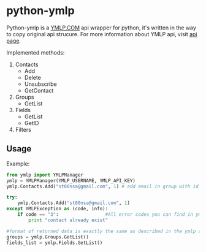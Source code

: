 python-ymlp
===========

Python-ymlp is a [YMLP.COM](http://ymlp.com/) api wrapper for python, it's written in the way to copy original api strucure. For more information about YMLP api, visit [api page](http://www.ymlp.com/app/api.php).

Implemented methods:

1. Contacts 
    * Add
    * Delete
    * Unsubscribe
    * GetContact
2. Groups
    * GetList
3. Fields
    * GetList
    * GetID
4. Filters


Usage
---------
Example:

```python
from ymlp import YMLPManager
ymlp = YMLPManager(YMLP_USERNAME, YMLP_API_KEY) 
ymlp.Contacts.Add("st00nsa@gmail.com", 1) # add email in group with id 1

try:
    ymlp.Contacts.Add("st00nsa@gmail.com", 1)
except YMLPException as (code, info):
    if code == "3":                 #All error codes you can find in ymlp docs of Contancs.Add method
        print "contact already exist"

#format of returned data is exactly the same as described in the ymlp api docs
groups = ymlp.Groups.GetList()
fields_list = ymlp.Fields.GetList()
```